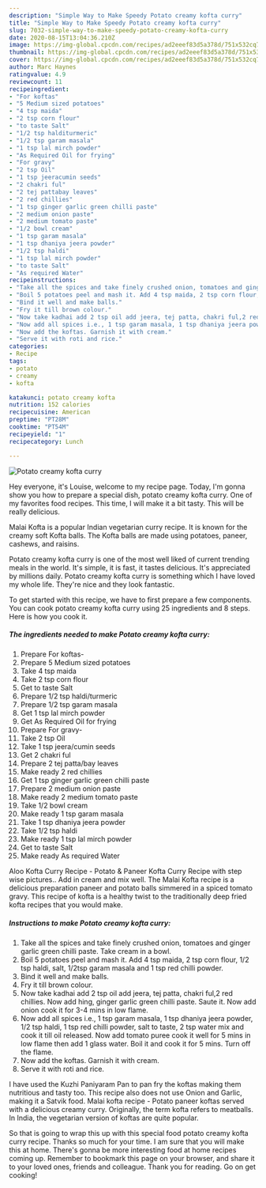 ```yaml
---
description: "Simple Way to Make Speedy Potato creamy kofta curry"
title: "Simple Way to Make Speedy Potato creamy kofta curry"
slug: 7032-simple-way-to-make-speedy-potato-creamy-kofta-curry
date: 2020-08-15T13:04:36.210Z
image: https://img-global.cpcdn.com/recipes/ad2eeef83d5a378d/751x532cq70/potato-creamy-kofta-curry-recipe-main-photo.jpg
thumbnail: https://img-global.cpcdn.com/recipes/ad2eeef83d5a378d/751x532cq70/potato-creamy-kofta-curry-recipe-main-photo.jpg
cover: https://img-global.cpcdn.com/recipes/ad2eeef83d5a378d/751x532cq70/potato-creamy-kofta-curry-recipe-main-photo.jpg
author: Marc Haynes
ratingvalue: 4.9
reviewcount: 11
recipeingredient:
- "For koftas"
- "5 Medium sized potatoes"
- "4 tsp maida"
- "2 tsp corn flour"
- "to taste Salt"
- "1/2 tsp halditurmeric"
- "1/2 tsp garam masala"
- "1 tsp lal mirch powder"
- "As Required Oil for frying"
- "For gravy"
- "2 tsp Oil"
- "1 tsp jeeracumin seeds"
- "2 chakri ful"
- "2 tej pattabay leaves"
- "2 red chillies"
- "1 tsp ginger garlic green chilli paste"
- "2 medium onion paste"
- "2 medium tomato paste"
- "1/2 bowl cream"
- "1 tsp garam masala"
- "1 tsp dhaniya jeera powder"
- "1/2 tsp haldi"
- "1 tsp lal mirch powder"
- "to taste Salt"
- "As required Water"
recipeinstructions:
- "Take all the spices and take finely crushed onion, tomatoes and ginger garlic green chilli paste. Take cream in a bowl."
- "Boil 5 potatoes peel and mash it. Add 4 tsp maida, 2 tsp corn flour, 1/2 tsp haldi, salt, 1/2tsp garam masala and 1 tsp red chilli powder."
- "Bind it well and make balls."
- "Fry it till brown colour."
- "Now take kadhai add 2 tsp oil add jeera, tej patta, chakri ful,2 red chillies. Now add hing, ginger garlic green chilli paste. Saute it. Now add onion cook it for 3-4 mins in low flame."
- "Now add all spices i.e., 1 tsp garam masala, 1 tsp dhaniya jeera powder, 1/2 tsp haldi, 1 tsp red chilli powder, salt to taste, 2 tsp water mix and cook it till oil released. Now add tomato puree cook it well for 5 mins in low flame then add 1 glass water. Boil it and cook it for 5 mins. Turn off the flame."
- "Now add the koftas. Garnish it with cream."
- "Serve it with roti and rice."
categories:
- Recipe
tags:
- potato
- creamy
- kofta

katakunci: potato creamy kofta 
nutrition: 152 calories
recipecuisine: American
preptime: "PT28M"
cooktime: "PT54M"
recipeyield: "1"
recipecategory: Lunch

---
```



![Potato creamy kofta curry](https://img-global.cpcdn.com/recipes/ad2eeef83d5a378d/751x532cq70/potato-creamy-kofta-curry-recipe-main-photo.jpg)

Hey everyone, it's Louise, welcome to my recipe page. Today, I'm gonna show you how to prepare a special dish, potato creamy kofta curry. One of my favorites food recipes. This time, I will make it a bit tasty. This will be really delicious.

Malai Kofta is a popular Indian vegetarian curry recipe. It is known for the creamy soft Kofta balls. The Kofta balls are made using potatoes, paneer, cashews, and raisins.

Potato creamy kofta curry is one of the most well liked of current trending meals in the world. It's simple, it is fast, it tastes delicious. It's appreciated by millions daily. Potato creamy kofta curry is something which I have loved my whole life. They're nice and they look fantastic.


To get started with this recipe, we have to first prepare a few components. You can cook potato creamy kofta curry using 25 ingredients and 8 steps. Here is how you cook it.

<!--inarticleads1-->

##### The ingredients needed to make Potato creamy kofta curry:

1. Prepare For koftas-
1. Prepare 5 Medium sized potatoes
1. Take 4 tsp maida
1. Take 2 tsp corn flour
1. Get to taste Salt
1. Prepare 1/2 tsp haldi/turmeric
1. Prepare 1/2 tsp garam masala
1. Get 1 tsp lal mirch powder
1. Get As Required Oil for frying
1. Prepare For gravy-
1. Take 2 tsp Oil
1. Take 1 tsp jeera/cumin seeds
1. Get 2 chakri ful
1. Prepare 2 tej patta/bay leaves
1. Make ready 2 red chillies
1. Get 1 tsp ginger garlic green chilli paste
1. Prepare 2 medium onion paste
1. Make ready 2 medium tomato paste
1. Take 1/2 bowl cream
1. Make ready 1 tsp garam masala
1. Take 1 tsp dhaniya jeera powder
1. Take 1/2 tsp haldi
1. Make ready 1 tsp lal mirch powder
1. Get to taste Salt
1. Make ready As required Water


Aloo Kofta Curry Recipe - Potato &amp; Paneer Kofta Curry Recipe with step wise pictures.. Add in cream and mix well. The Malai Kofta recipe is a delicious preparation paneer and potato balls simmered in a spiced tomato gravy. This recipe of kofta is a healthy twist to the traditionally deep fried kofta recipes that you would make. 

<!--inarticleads2-->

##### Instructions to make Potato creamy kofta curry:

1. Take all the spices and take finely crushed onion, tomatoes and ginger garlic green chilli paste. Take cream in a bowl.
1. Boil 5 potatoes peel and mash it. Add 4 tsp maida, 2 tsp corn flour, 1/2 tsp haldi, salt, 1/2tsp garam masala and 1 tsp red chilli powder.
1. Bind it well and make balls.
1. Fry it till brown colour.
1. Now take kadhai add 2 tsp oil add jeera, tej patta, chakri ful,2 red chillies. Now add hing, ginger garlic green chilli paste. Saute it. Now add onion cook it for 3-4 mins in low flame.
1. Now add all spices i.e., 1 tsp garam masala, 1 tsp dhaniya jeera powder, 1/2 tsp haldi, 1 tsp red chilli powder, salt to taste, 2 tsp water mix and cook it till oil released. Now add tomato puree cook it well for 5 mins in low flame then add 1 glass water. Boil it and cook it for 5 mins. Turn off the flame.
1. Now add the koftas. Garnish it with cream.
1. Serve it with roti and rice.


I have used the Kuzhi Paniyaram Pan to pan fry the koftas making them nutritious and tasty too. This recipe also does not use Onion and Garlic, making it a Satvik food. Malai kofta recipe - Potato paneer koftas served with a delicious creamy curry. Originally, the term kofta refers to meatballs. In India, the vegetarian version of koftas are quite popular. 

So that is going to wrap this up with this special food potato creamy kofta curry recipe. Thanks so much for your time. I am sure that you will make this at home. There's gonna be more interesting food at home recipes coming up. Remember to bookmark this page on your browser, and share it to your loved ones, friends and colleague. Thank you for reading. Go on get cooking!
